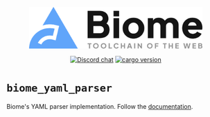 <p align="center">
	<img alt="Biome - Toolchain of the web" width="400" src="https://raw.githubusercontent.com/biomejs/resources/main/svg/slogan-light-transparent.svg"/>
</p>

<div align="center">

[![Discord chat][discord-badge]][discord-url]
[![cargo version][cargo-badge]][cargo-url]

[discord-badge]: https://badgen.net/discord/online-members/BypW39g6Yc?icon=discord&label=discord&color=green
[discord-url]: https://discord.gg/BypW39g6Yc
[cargo-badge]: https://badgen.net/crates/v/biome_yaml_parser?&color=green
[cargo-url]: https://crates.io/crates/biome_yaml_parser/

</div>

# `biome_yaml_parser`

Biome's YAML parser implementation. Follow the [documentation](https://docs.rs/biome_yaml_parser/).

